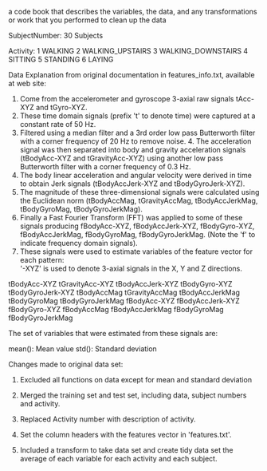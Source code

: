 a code book that describes the variables, the data, and any transformations or work that you performed to clean up the data 

SubjectNumber:
30 Subjects

Activity:
1	WALKING
2	WALKING_UPSTAIRS
3	WALKING_DOWNSTAIRS
4	SITTING
5	STANDING
6	LAYING

Data Explanation from original documentation in features_info.txt, available at web site:
1.  Come from the accelerometer and gyroscope 3-axial raw signals tAcc-XYZ and tGyro-XYZ. 
2.  These time domain signals (prefix 't' to denote time) were captured at a constant rate of 50 Hz. 
3.  Filtered using a median filter and a 3rd order low pass Butterworth filter with a corner frequency of 20 Hz to remove noise. 4.  The acceleration signal was then separated into body and gravity acceleration signals (tBodyAcc-XYZ and tGravityAcc-XYZ) using another low pass Butterworth filter with a corner frequency of 0.3 Hz. 
5.  The body linear acceleration and angular velocity were derived in time to obtain Jerk signals (tBodyAccJerk-XYZ and tBodyGyroJerk-XYZ).
6.  The magnitude of these three-dimensional signals were calculated using the Euclidean norm (tBodyAccMag, tGravityAccMag, tBodyAccJerkMag, tBodyGyroMag, tBodyGyroJerkMag).
7.  Finally a Fast Fourier Transform (FFT) was applied to some of these signals producing fBodyAcc-XYZ, fBodyAccJerk-XYZ, fBodyGyro-XYZ, fBodyAccJerkMag, fBodyGyroMag, fBodyGyroJerkMag. (Note the 'f' to indicate frequency domain signals). 
8.  These signals were used to estimate variables of the feature vector for each pattern:  
'-XYZ' is used to denote 3-axial signals in the X, Y and Z directions.

tBodyAcc-XYZ
tGravityAcc-XYZ
tBodyAccJerk-XYZ
tBodyGyro-XYZ
tBodyGyroJerk-XYZ
tBodyAccMag
tGravityAccMag
tBodyAccJerkMag
tBodyGyroMag
tBodyGyroJerkMag
fBodyAcc-XYZ
fBodyAccJerk-XYZ
fBodyGyro-XYZ
fBodyAccMag
fBodyAccJerkMag
fBodyGyroMag
fBodyGyroJerkMag

The set of variables that were estimated from these signals are: 

mean(): Mean value
std(): Standard deviation

Changes made to original data set:

1.  Excluded all functions on data except for mean and standard deviation
2.  Merged the training set and test set, including data, subject numbers and activity.
3.  Replaced Activity number with description of activity.
4.  Set the column headers with the features vector in 'features.txt'.

5.  Included a transform to take data set and create tidy data set the average of each variable for each activity and each subject. 
